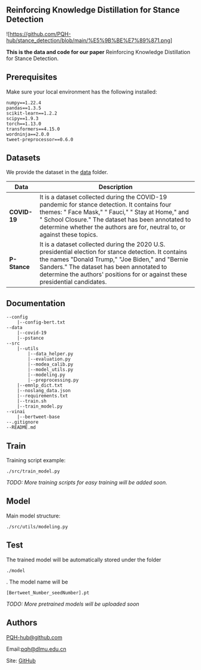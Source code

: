 ​	

## **Reinforcing Knowledge Distillation for Stance Detection**

![https://github.com/PQH-hub/stance_detection/blob/main/%E5%9B%BE%E7%89%871.png]

**This is the data and code for our paper** Reinforcing Knowledge Distillation for Stance Detection.



## Prerequisites

Make sure your local environment has the following installed:

```
numpy==1.22.4
pandas==1.3.5
scikit-learn==1.2.2
scipy==1.9.3
torch==1.13.0
transformers==4.15.0
wordninja==2.0.0
tweet-preprocessor==0.6.0
```

## Datasets

We provide the dataset in the [data](https://github.com/Cheng0829/Fuzzy-DDI/blob/master/data) folder.

| Data         | Description                                                  |
| ------------ | ------------------------------------------------------------ |
| **COVID-19** | It is a dataset collected during the COVID-19 pandemic for stance detection. It contains four themes: " Face Mask," " Fauci," " Stay at Home," and " School Closure." The dataset has been annotated to determine whether the authors are for, neutral to, or against these topics. |
| **P-Stance** | It is a dataset collected during the 2020 U.S. presidential election for stance detection. It contains the names "Donald Trump," "Joe Biden," and "Bernie Sanders." The dataset has been annotated to determine the authors' positions for or against these presidential candidates. |

## Documentation

```
--config
	|--config-bert.txt
--data
	|--covid-19
	|--pstance
--src
	|--utils
		|--data_helper.py
		|--evaluation.py
		|--modea_calib.py
		|--model_utils.py
		|--modeling.py
		|--preprocessing.py
	|--emnlp_dict.txt
	|--noslang_data.json
	|--requirements.txt
	|--train.sh
	|--train_model.py
--vinai
	|--bertweet-base
--.gitignore
--README.md
```

## Train

Training script example:

```
./src/train_model.py
```

*TODO: More training scripts for easy training will be added soon.*

## Model

Main model structure:

```
./src/utils/modeling.py
```

## Test

The trained model will be automatically stored under the folder 

```
./model
```

. The model name will be 

```
[Bertweet_Number_seedNumber].pt
```

*TODO: More pretrained models will be uploaded soon*

## Authors

PQH-hub@github.com

Email:pqh@dlmu.edu.cn

Site: [GitHub]()

